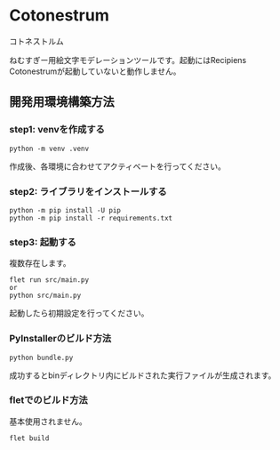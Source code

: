 # Cotonestrum

コトネストルム

ねむすぎー用絵文字モデレーションツールです。起動にはRecipiens Cotonestrumが起動していないと動作しません。

## 開発用環境構築方法

### step1: venvを作成する

```
python -m venv .venv
```

作成後、各環境に合わせてアクティベートを行ってください。

### step2: ライブラリをインストールする

```
python -m pip install -U pip
python -m pip install -r requirements.txt
```

### step3: 起動する

複数存在します。

```
flet run src/main.py
or
python src/main.py
```

起動したら初期設定を行ってください。

### PyInstallerのビルド方法

```
python bundle.py
```

成功するとbinディレクトリ内にビルドされた実行ファイルが生成されます。

### fletでのビルド方法

基本使用されません。

```
flet build
```
